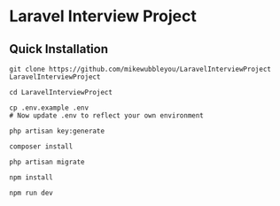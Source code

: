# Laravel Interview Project

## Quick Installation

    git clone https://github.com/mikewubbleyou/LaravelInterviewProject LaravelInterviewProject

    cd LaravelInterviewProject
    
    cp .env.example .env
    # Now update .env to reflect your own environment

    php artisan key:generate

    composer install

    php artisan migrate

    npm install
    
    npm run dev


